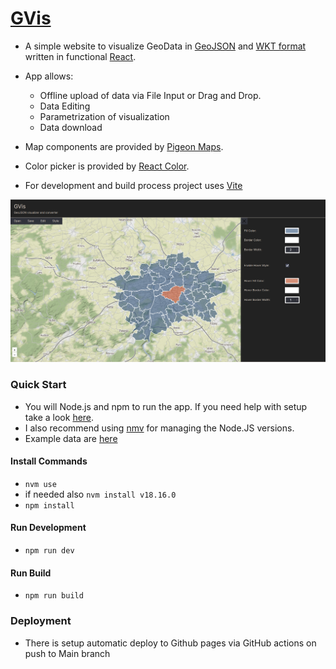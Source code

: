 # [GVis](https://jakubpeleska.github.io/GVis/)

- A simple website to visualize GeoData in [GeoJSON](https://geojson.org/) and [WKT format](https://libgeos.org/specifications/wkt/) written in functional [React](https://react.dev/).
- App allows: 
  - Offline upload of data via File Input or Drag and Drop.
  - Data Editing
  - Parametrization of visualization
  - Data download
- Map components are provided by [Pigeon Maps](https://pigeon-maps.js.org/).
- Color picker is provided by [React Color](https://casesandberg.github.io/react-color/).

- For development and build process project uses [Vite](https://vitejs.dev/)

![App](./example-data/app-screen.png)


### Quick Start
- You will Node.js and npm to run the app. If you need help with setup take a look [here](https://docs.npmjs.com/downloading-and-installing-node-js-and-npm).
- I also recommend using [nmv](https://github.com/nvm-sh/nvm) for managing the Node.JS versions.
- Example data are [here](./example-data/prague-districts.geojson)

#### Install Commands
- `nvm use`
- if needed also `nvm install v18.16.0`
- `npm install`

#### Run Development
- `npm run dev`

#### Run Build
- `npm run build`


### Deployment
- There is setup automatic deploy to Github pages via GitHub actions on push to Main branch


